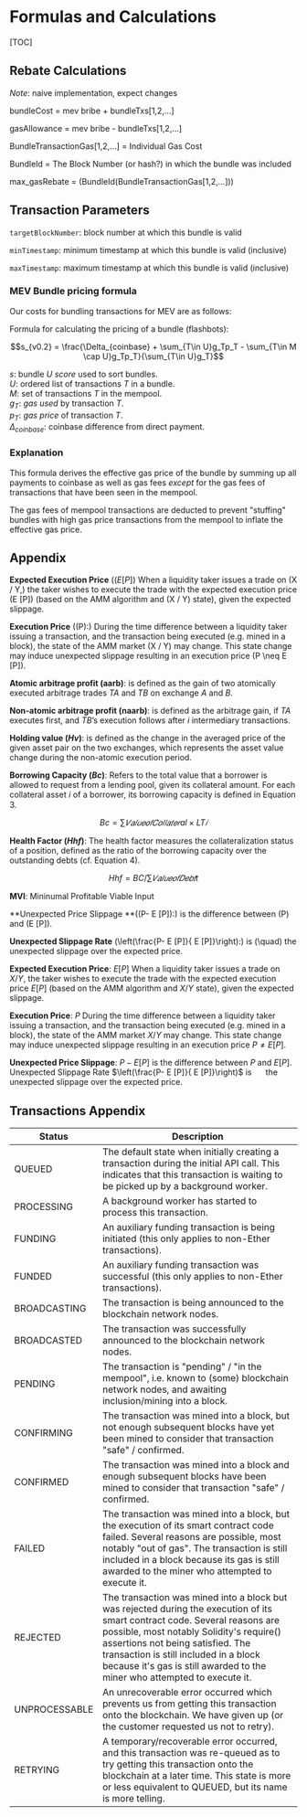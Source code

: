 # Formulas and Calculations

<!--
@version: v0.1.0
@date: 08/11/2021
@license: CC-ND-NC-2.5
@note: naive implementation, expect changes
-->

[TOC]


## Rebate Calculations 

*Note*: naive implementation, expect changes

bundleCost = mev bribe + bundleTxs[1,2,...]

gasAllowance =  mev bribe - bundleTxs[1,2,...]

BundleTransactionGas[1,2,...] = Individual Gas Cost

BundleId = The Block Number (or hash?) in which the bundle was included

max_gasRebate = (BundleId(BundleTransactionGas[1,2,...]))

## Transaction Parameters 

`targetBlockNumber`: block number at which this bundle is valid

`minTimestamp`:  minimum timestamp at which this bundle is valid (inclusive)

 `maxTimestamp`: maximum timestamp at which this bundle is valid (inclusive)


### MEV Bundle pricing formula

Our costs for bundling transactions for MEV are as follows:

Formula for calculating the pricing of a bundle (flashbots):

$$s_{v0.2} = \frac{\Delta_{coinbase} + \sum_{T\in U}g_Tp_T - \sum_{T\in M \cap U}g_Tp_T}{\sum_{T\in U}g_T}$$

$s$: bundle $U$ _score_ used to sort bundles.  
$U$: ordered list of transactions $T$ in a bundle.  
$M$: set of transactions $T$ in the mempool.  
$g_{T}$: _gas used_ by transaction $T$.  
$p_{T}$: _gas price_ of transaction $T$.  
$\Delta_{coinbase}$: coinbase difference from direct payment.  

### Explanation

This formula derives the effective gas price of the bundle by summing up all payments to coinbase as well as gas fees *except* for the gas fees of transactions that have been seen in the mempool.

The gas fees of mempool transactions are deducted to prevent "stuffing" bundles with high gas price transactions from the mempool to inflate the effective gas price.

## Appendix

**Expected Execution Price** $(( E [P])$ When a liquidity taker issues a trade on \(X / Y,\) the taker wishes to execute the trade with the expected execution price \(E [P]\) (based on the AMM algorithm and \(X / Y\) state), given the expected slippage. 

**Execution Price** \((P):\) During the time difference between a liquidity taker issuing a transaction, and the transaction being executed (e.g. mined in a block), the state of the AMM market \(X / Y\) may change. This state change may induce unexpected slippage resulting in an execution price \(P \neq E [P]\). 

**Atomic arbitrage profit (aarb)**: is defined as the gain of two atomically executed arbitrage trades $TA$ and $TB$ on exchange $A$ and $B$.


**Non-atomic arbitrage profit (naarb)**: is defined as the arbitrage gain, if $TA$
executes first, and $TB$’s execution follows after $i$ intermediary transactions.



**Holding value ($Hv$)**: is defined as the change in the averaged price of the given asset pair on the two exchanges, which represents the asset value change during the non-atomic execution period.



**Borrowing Capacity ($Bc$)**: Refers to the total value that a borrower is allowed to request from a lending pool, given its collateral amount. For each collateral asset 𝑖 of a borrower, its borrowing capacity is defined in Equation 3.

$$ Bc =∑︁ 𝑉 𝑎𝑙𝑢𝑒 𝑜𝑓 𝐶𝑜𝑙𝑙𝑎𝑡𝑒𝑟al  × LT𝑖 $$


**Health Factor ($Hhf$)**: The health factor measures the collateralization status of a position, defined as the ratio of the borrowing capacity over the outstanding debts (cf. Equation 4).


$$ Hhf = BC / ∑︁  𝑉𝑎𝑙𝑢𝑒 𝑜𝑓 𝐷𝑒𝑏𝑡t $$ 


**MVI**: Mininumal Profitable Viable Input

**Unexpected Price Slippage **\((P- E [P]):\) is the difference between \(P\) and \(E [P]\). 

**Unexpected Slippage Rate** \(\left(\frac{P- E [P]}{ E [P]}\right):\) is \(\quad\) the unexpected slippage over the expected price.


**Expected Execution Price**: $E [P]$ When a liquidity taker issues a trade on $X / Y,$ the taker wishes to execute the trade with the expected execution price $E [P]$ (based on the AMM algorithm and $X / Y$ state), given the expected slippage. 

**Execution Price**: $P$ During the time difference between a liquidity taker issuing a transaction, and the transaction being executed (e.g. mined in a block), the state of the AMM market $X / Y$ may change. This state change may induce unexpected slippage resulting in an execution price $P \neq E [P]$. 

**Unexpected Price Slippage**: $P- E [P]$ is the difference between $P$ and $E [P]$. Unexpected Slippage Rate $\left(\frac{P- E [P]}{ E [P]}\right)$ is $\quad$ the unexpected slippage over the expected price.



## Transactions Appendix 

| Status        | Description                                                                                                                                                                                                                                                                                                                       |
|---------------|-----------------------------------------------------------------------------------------------------------------------------------------------------------------------------------------------------------------------------------------------------------------------------------------------------------------------------------|
| QUEUED        | The default state when initially creating a transaction during the initial API call. This indicates that this transaction is waiting to be picked up by a background worker.                                                                                                                                                      |
| PROCESSING    | A background worker has started to process this transaction.                                                                                                                                                                                                                                                                      |
| FUNDING       | An auxiliary funding transaction is being initiated (this only applies to non-Ether transactions).                                                                                                                                                                                                                                |
| FUNDED        | An auxiliary funding transaction was successful (this only applies to non-Ether transactions).                                                                                                                                                                                                                                    |
| BROADCASTING  | The transaction is being announced to the blockchain network nodes.                                                                                                                                                                                                                                                               |
| BROADCASTED   | The transaction was successfully announced to the blockchain network nodes.                                                                                                                                                                                                                                                       |
| PENDING       | The transaction is "pending" / "in the mempool", i.e. known to (some) blockchain network nodes, and awaiting inclusion/mining into a block.                                                                                                                                                                                       |
| CONFIRMING    | The transaction was mined into a block, but not enough subsequent blocks have yet been mined to consider that transaction "safe" / confirmed.                                                                                                                                                                                     |
| CONFIRMED     | The transaction was mined into a block and enough subsequent blocks have been mined to consider that transaction "safe" / confirmed.                                                                                                                                                                                              |
| FAILED        | The transaction was mined into a block, but the execution of its smart contract code failed. Several reasons are possible, most notably "out of gas". The transaction is still included in a block because its gas is still awarded to the miner who attempted to execute it.                                                     |
| REJECTED      | The transaction was mined into a block but was rejected during the execution of its smart contract code. Several reasons are possible, most notably Solidity's require() assertions not being satisfied. The transaction is still included in a block because it's gas is still awarded to the miner who attempted to execute it. |
| UNPROCESSABLE | An unrecoverable error occurred which prevents us from getting this transaction onto the blockchain. We have given up (or the customer requested us not to retry).                                                                                                                                                                |
| RETRYING      | A temporary/recoverable error occurred, and this transaction was re-queued as to try getting this transaction onto the blockchain at a later time. This state is more or less equivalent to QUEUED, but its name is more telling.                                                                                                 |
